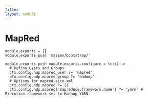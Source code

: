 ```yaml
---
title: 
layout: module
---
```


# MapRed

    module.exports = []
    module.exports.push 'masson/bootstrap/'

    module.exports.push module.exports.configure = (ctx) ->
      # Define Users and Groups
      ctx.config.hdp.mapred_user ?= 'mapred'
      ctx.config.hdp.mapred_group ?= 'hadoop'
      # Options for mapred-site.xml
      ctx.config.hdp.mapred ?= {}
      ctx.config.hdp.mapred['mapreduce.framework.name'] ?= 'yarn' # Execution framework set to Hadoop YARN.